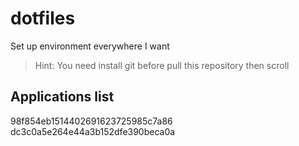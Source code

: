 # dotfiles
Set up environment everywhere I want
>Hint: You need install git before pull this repository then scroll
## Applications list

98f854eb1514402691623725985c7a86  
dc3c0a5e264e44a3b152dfe390beca0a
